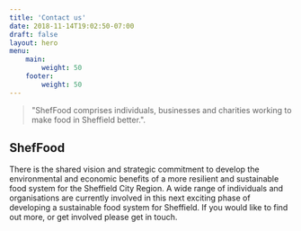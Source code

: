```yaml
---
title: 'Contact us'
date: 2018-11-14T19:02:50-07:00
draft: false
layout: hero
menu: 
    main:
        weight: 50
    footer:
        weight: 50
---
```

> "ShefFood comprises individuals, businesses and charities working to make food in Sheffield better.".

## ShefFood

There is the shared vision and strategic commitment to develop the environmental and economic benefits of a more resilient and sustainable food system for the Sheffield City Region. A wide range of individuals and organisations are currently involved in this next exciting phase of developing a sustainable food system for Sheffield. If you would like to find out more, or get involved please get in touch.
